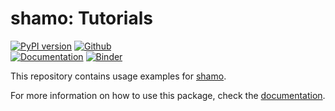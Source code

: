 # shamo: Tutorials

[![PyPI version](https://img.shields.io/pypi/v/shamo?color=blue&logo=pypi&logoColor=white)](https://pypi.org/project/shamo/) [![Github](https://img.shields.io/badge/github-shamo-blue?logo=github&logoColor=white)](https://github.com/CyclotronResearchCentre/shamo)  
[![Documentation](https://img.shields.io/badge/docs-read%20the%20docs-blue?logo=read%20the%20docs&logoColor=white)](https://cyclotronresearchcentre.github.io/shamo/index.html) [![Binder](https://mybinder.org/badge_logo.svg)](https://mybinder.org/v2/gh/CyclotronResearchCentre/shamo-tutorials/master)

This repository contains usage examples for [shamo](https://github.com/CyclotronResearchCentre/shamo).

For more information on how to use this package, check the [documentation](https://cyclotronresearchcentre.github.io/shamo/index.html).
